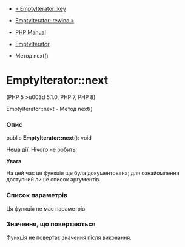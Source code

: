 - [« EmptyIterator::key](emptyiterator.key.md)
- [EmptyIterator::rewind »](emptyiterator.rewind.md)

- [PHP Manual](index.md)
- [EmptyIterator](class.emptyiterator.md)
- Метод next()

# EmptyIterator::next

(PHP 5 \>u003d 5.1.0, PHP 7, PHP 8)

EmptyIterator::next - Метод next()

### Опис

public **EmptyIterator::next**(): void

Нема дії. Нічого не робить.

**Увага**

На цей час ця функція ще була документована; для
ознайомлення доступний лише список аргументів.

### Список параметрів

Ця функція не має параметрів.

### Значення, що повертаються

Функція не повертає значення після виконання.
